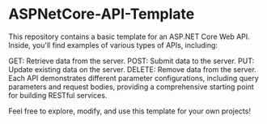 # ASPNetCore-API-Template

This repository contains a basic template for an ASP.NET Core Web API. Inside, you'll find examples of various types of APIs, including:

GET: Retrieve data from the server.
POST: Submit data to the server.
PUT: Update existing data on the server.
DELETE: Remove data from the server.
Each API demonstrates different parameter configurations, including query parameters and request bodies, providing a comprehensive starting point for building RESTful services.

Feel free to explore, modify, and use this template for your own projects!
